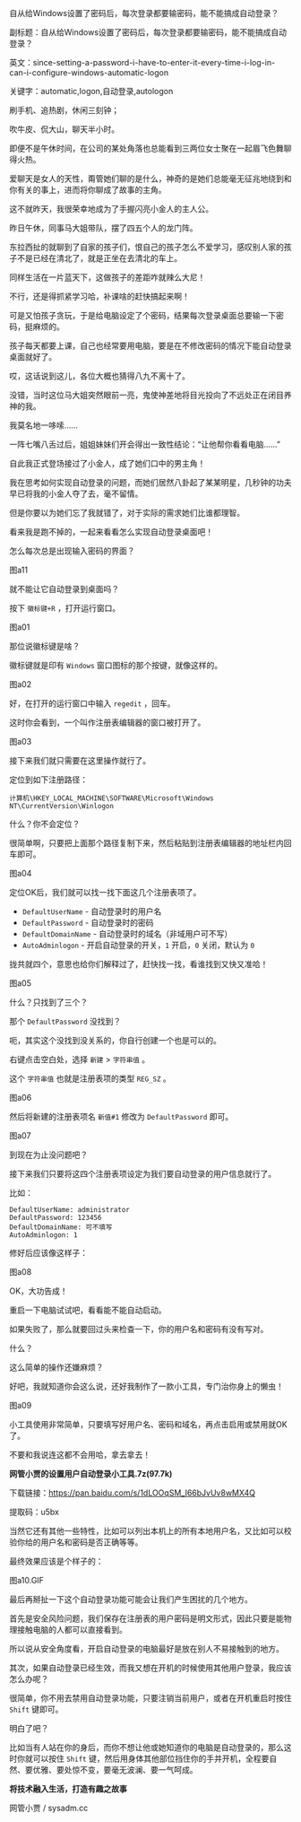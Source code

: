 自从给Windows设置了密码后，每次登录都要输密码，能不能搞成自动登录？

副标题：自从给Windows设置了密码后，每次登录都要输密码，能不能搞成自动登录？

英文：since-setting-a-password-i-have-to-enter-it-every-time-i-log-in-can-i-configure-windows-automatic-logon

关键字：automatic,logon,自动登录,autologon



刷手机、追热剧，休闲三刻钟；

吹牛皮、侃大山，聊天半小时。

即便不是午休时间，在公司的某处角落也总能看到三两位女士聚在一起眉飞色舞聊得火热。

爱聊天是女人的天性，甭管她们聊的是什么，神奇的是她们总能毫无征兆地绕到和你有关的事上，进而将你聊成了故事的主角。

这不就昨天，我很荣幸地成为了手握闪亮小金人的主人公。



昨日午休，同事马大姐带队，摆了四五个人的龙门阵。

东拉西扯的就聊到了自家的孩子们，恨自己的孩子怎么不爱学习，感叹别人家的孩子不是已经在清北了，就是正坐在去清北的车上。

同样生活在一片蓝天下，这做孩子的差距咋就辣么大尼！

不行，还是得抓紧学习哈，补课啥的赶快搞起来啊！

可是又怕孩子贪玩，于是给电脑设定了个密码，结果每次登录桌面总要输一下密码，挺麻烦的。

孩子每天都要上课，自己也经常要用电脑，要是在不修改密码的情况下能自动登录桌面就好了。

哎，这话说到这儿，各位大概也猜得八九不离十了。

没错，当时这位马大姐突然眼前一亮，鬼使神差地将目光投向了不远处正在闭目养神的我。

我莫名地一哆嗦……



一阵七嘴八舌过后，姐姐妹妹们开会得出一致性结论：“让他帮你看看电脑……”

自此我正式登场接过了小金人，成了她们口中的男主角！

我在思考如何实现自动登录的问题，而她们居然八卦起了某某明星，几秒钟的功夫早已将我的小金人夺了去，毫不留情。

但是你要以为她们忘了我就错了，对于实际的需求她们比谁都理智。

看来我是跑不掉的，一起来看看怎么实现自动登录桌面吧！



怎么每次总是出现输入密码的界面？

图a11



就不能让它自动登录到桌面吗？





按下 `徽标键+R` ，打开运行窗口。

图a01



那位说徽标键是啥？

徽标键就是印有 `Windows` 窗口图标的那个按键，就像这样的。

图a02



好，在打开的运行窗口中输入 `regedit` ，回车。

这时你会看到，一个叫作注册表编辑器的窗口被打开了。

图a03



接下来我们就只需要在这里操作就行了。

定位到如下注册路径：

```
计算机\HKEY_LOCAL_MACHINE\SOFTWARE\Microsoft\Windows NT\CurrentVersion\Winlogon
```



什么？你不会定位？

很简单啊，只要把上面那个路径复制下来，然后粘贴到注册表编辑器的地址栏内回车即可。

图a04



定位OK后，我们就可以找一找下面这几个注册表项了。

* `DefaultUserName` - 自动登录时的用户名
* `DefaultPassword` - 自动登录时的密码
* `DefaultDomainName` - 自动登录时的域名（非域用户可不写）
* `AutoAdminlogon` - 开启自动登录的开关，`1` 开启，`0` 关闭，默认为 `0`



拢共就四个，意思也给你们解释过了，赶快找一找，看谁找到又快又准哈！

图a05



什么？只找到了三个？

那个 `DefaultPassword` 没找到？

呃，其实这个没找到没关系的，你自行创建一个也是可以的。



右键点击空白处，选择 `新建` > `字符串值` 。

这个 `字符串值` 也就是注册表项的类型 `REG_SZ` 。

图a06



然后将新建的注册表项名 `新值#1` 修改为 `DefaultPassword` 即可。

图a07



到现在为止没问题吧？

接下来我们只要将这四个注册表项设定为我们要自动登录的用户信息就行了。

比如：

```
DefaultUserName: administrator
DefaultPassword: 123456
DefaultDomainName: 可不填写
AutoAdminlogon: 1
```



修好后应该像这样子：

图a08



OK，大功告成！

重启一下电脑试试吧，看看能不能自动启动。

如果失败了，那么就要回过头来检查一下，你的用户名和密码有没有写对。



什么？

这么简单的操作还嫌麻烦？

好吧，我就知道你会这么说，还好我制作了一款小工具，专门治你身上的懒虫！

图a09



小工具使用非常简单，只要填写好用户名、密码和域名，再点击启用或禁用就OK了。

不要和我说连这都不会用哈，拿去拿去！



**网管小贾的设置用户自动登录小工具.7z(97.7k)**

下载链接：https://pan.baidu.com/s/1dLOOqSM_I66bJvUv8wMX4Q

提取码：u5bx



当然它还有其他一些特性，比如可以列出本机上的所有本地用户名，又比如可以校验你给的用户名和密码是否正确等等。



最终效果应该是个样子的：

图a10.GIF



最后再掰扯一下这个自动登录功能可能会让我们产生困扰的几个地方。



首先是安全风险问题，我们保存在注册表的用户密码是明文形式，因此只要是能物理接触电脑的人都可以直接看到。

所以说从安全角度看，开启自动登录的电脑最好是放在别人不易接触到的地方。



其次，如果自动登录已经生效，而我又想在开机的时候使用其他用户登录，我应该怎么办呢？

很简单，你不用去禁用自动登录功能，只要注销当前用户，或者在开机重启时按住 `Shift` 键即可。

明白了吧？

比如当有人站在你的身后，而你不想让他或她知道你的电脑是自动登录的，那么这时你就可以按住 `Shift` 键，然后用身体其他部位挡住你的手并开机，全程要自然、要优雅、要处惊不变，要毫无波澜、要一气呵成。





**将技术融入生活，打造有趣之故事**

网管小贾 / sysadm.cc